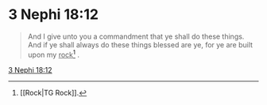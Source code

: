 # 3 Nephi 18:12

> And I give unto you a commandment that ye shall do these things. And if ye shall always do these things blessed are ye, for ye are built upon my <u>rock</u>[^a] .

[3 Nephi 18:12](https://www.churchofjesuschrist.org/study/scriptures/bofm/3-ne/18?lang=eng&id=p12#p12)


[^a]: [[Rock|TG Rock]].  
